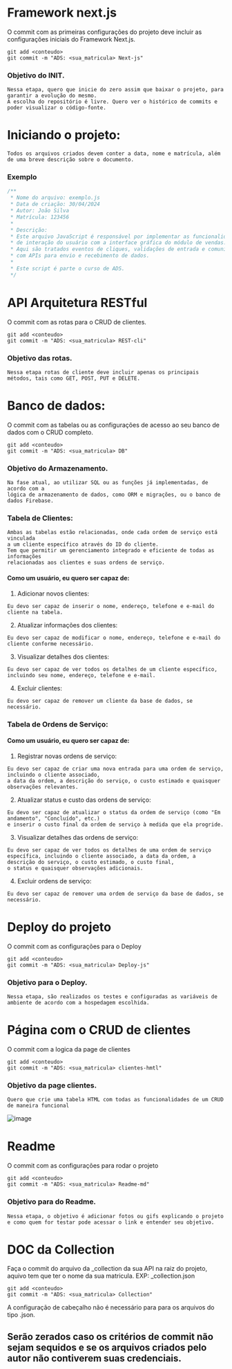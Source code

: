 # Framework next.js
O commit com as primeiras configurações do projeto deve incluir as configurações iniciais do Framework Next.js.
````
git add <conteudo>
git commit -m "ADS: <sua_matricula> Next-js"
````
### Objetivo do INIT.
````
Nessa etapa, quero que inicie do zero assim que baixar o projeto, para garantir a evolução do mesmo.
A escolha do repositório é livre. Quero ver o histórico de commits e poder visualizar o código-fonte.
````
# Iniciando o projeto:
````
Todos os arquivos criados devem conter a data, nome e matrícula, além de uma breve descrição sobre o documento.
````
### Exemplo
````js
/**
 * Nome do arquivo: exemplo.js
 * Data de criação: 30/04/2024
 * Autor: João Silva
 * Matrícula: 123456
 *
 * Descrição:
 * Este arquivo JavaScript é responsável por implementar as funcionalidades
 * de interação do usuário com a interface gráfica do módulo de vendas.
 * Aqui são tratados eventos de cliques, validações de entrada e comunicação
 * com APIs para envio e recebimento de dados.
 *
 * Este script é parte o curso de ADS.
 */

````
# API Arquitetura RESTful
O commit com as rotas para o CRUD de clientes.
````
git add <conteudo>
git commit -m "ADS: <sua_matricula> REST-cli"
````
### Objetivo das rotas.
````
Nessa etapa rotas de cliente deve incluir apenas os principais métodos, tais como GET, POST, PUT e DELETE.
````
# Banco de dados:
O commit com as tabelas ou as configurações de acesso ao seu banco de dados com o CRUD completo.
````
git add <conteudo>
git commit -m "ADS: <sua_matricula> DB"
````

### Objetivo do Armazenamento.
````
Na fase atual, ao utilizar SQL ou as funções já implementadas, de acordo com a
lógica de armazenamento de dados, como ORM e migrações, ou o banco de dados Firebase.
````

### Tabela de Clientes:

````
Ambas as tabelas estão relacionadas, onde cada ordem de serviço está vinculada
a um cliente específico através do ID do cliente.
Tem que permitir um gerenciamento integrado e eficiente de todas as informações
relacionadas aos clientes e suas ordens de serviço.

````
#### Como um usuário, eu quero ser capaz de:

1. Adicionar novos clientes:
````
Eu devo ser capaz de inserir o nome, endereço, telefone e e-mail do cliente na tabela.
````
2. Atualizar informações dos clientes:
````
Eu devo ser capaz de modificar o nome, endereço, telefone e e-mail do cliente conforme necessário.
````
3. Visualizar detalhes dos clientes:
````
Eu devo ser capaz de ver todos os detalhes de um cliente específico, incluindo seu nome, endereço, telefone e e-mail.
````
4. Excluir clientes:
````
Eu devo ser capaz de remover um cliente da base de dados, se necessário.
````
### Tabela de Ordens de Serviço:

#### Como um usuário, eu quero ser capaz de:

1. Registrar novas ordens de serviço:
````
Eu devo ser capaz de criar uma nova entrada para uma ordem de serviço, incluindo o cliente associado,
a data da ordem, a descrição do serviço, o custo estimado e quaisquer observações relevantes.
````
2. Atualizar status e custo das ordens de serviço: 
````
Eu devo ser capaz de atualizar o status da ordem de serviço (como "Em andamento", "Concluído", etc.)
e inserir o custo final da ordem de serviço à medida que ela progride.
````
3. Visualizar detalhes das ordens de serviço:
````
Eu devo ser capaz de ver todos os detalhes de uma ordem de serviço
específica, incluindo o cliente associado, a data da ordem, a descrição do serviço, o custo estimado, o custo final,
o status e quaisquer observações adicionais.
````
4. Excluir ordens de serviço:
````
Eu devo ser capaz de remover uma ordem de serviço da base de dados, se necessário.
````

# Deploy do projeto
O commit com as configurações para o Deploy
````
git add <conteudo>
git commit -m "ADS: <sua_matricula> Deploy-js"
````
### Objetivo para o Deploy.
````
Nessa etapa, são realizados os testes e configuradas as variáveis de ambiente de acordo com a hospedagem escolhida.
````

# Página com o CRUD de clientes
O commit com a logica da page de clientes
````
git add <conteudo>
git commit -m "ADS: <sua_matricula> clientes-hmtl"
````
### Objetivo da page clientes.
````
Quero que crie uma tabela HTML com todas as funcionalidades de um CRUD de maneira funcional
````
![image](https://github.com/FranciscoWallison/desafio-back-end/assets/19413241/5e52578f-1dec-49a6-b0d1-9ded6203e68f)


# Readme 
O commit com as configurações para rodar o projeto
````
git add <conteudo>
git commit -m "ADS: <sua_matricula> Readme-md"
````
### Objetivo para do Readme.
````
Nessa etapa, o objetivo é adicionar fotos ou gifs explicando o projeto e como quem for testar pode acessar o link e entender seu objetivo.
````

# DOC da Collection 
Faça o commit do arquivo da _collection da sua API na raiz do projeto, aquivo tem que ter o nome da sua matricula.
EXP: <matricula>_collection.json
````
git add <conteudo>
git commit -m "ADS: <sua_matricula> Collection"
````
A configuração de cabeçalho não é necessário para para os arquivos do tipo .json.


## Serão zerados caso os critérios de commit não sejam sequidos e se os arquivos criados pelo autor não contiverem suas credenciais.
